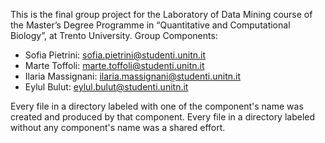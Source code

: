 This is the final group project for the Laboratory of Data Mining course of the Master’s Degree Programme in “Quantitative and Computational Biology”, at Trento University.
Group Components:
- Sofia Pietrini: sofia.pietrini@studenti.unitn.it
- Marte Toffoli: marte.toffoli@studenti.unitn.it
- Ilaria Massignani: ilaria.massignani@studenti.unitn.it
- Eylul Bulut: eylul.bulut@studenti.unitn.it

Every file in a directory labeled with one of the component's name was created and produced by that component.
Every file in a directory labeled without any component's name was a shared effort.
